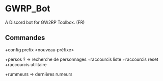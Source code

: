 # GWRP_Bot
A Discord bot for GW2RP Toolbox. (FR)

## Commandes
+config prefix <nouveau-préfixe>

+persos ? <termes de recherche> => recherche de personnages
+raccourcis liste
+raccourcis reset
+raccourcis utilitaire

+rummeurs => dernières rumeurs
